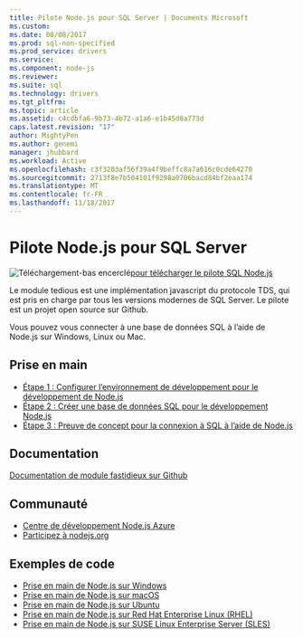 ```yaml
---
title: Pilote Node.js pour SQL Server | Documents Microsoft
ms.custom: 
ms.date: 08/08/2017
ms.prod: sql-non-specified
ms.prod_service: drivers
ms.service: 
ms.component: node-js
ms.reviewer: 
ms.suite: sql
ms.technology: drivers
ms.tgt_pltfrm: 
ms.topic: article
ms.assetid: c4cdbfa6-9b73-4b72-a1a6-e1b45d8a773d
caps.latest.revision: "17"
author: MightyPen
ms.author: genemi
manager: jhubbard
ms.workload: Active
ms.openlocfilehash: c3f3203af56f39a4f9beffc8a7a616c0cde64270
ms.sourcegitcommit: 2713f8e7b504101f9298a0706bacd84bf2eaa174
ms.translationtype: MT
ms.contentlocale: fr-FR
ms.lasthandoff: 11/18/2017
---
```

# <a name="nodejs-driver-for-sql-server"></a>Pilote Node.js pour SQL Server

![Téléchargement-bas encerclé](../../ssdt/media/download.png)[pour télécharger le pilote SQL Node.js](../sql-connection-libraries.md#anchor-20-drivers-relational-access)

Le module tedious est une implémentation javascript du protocole TDS, qui est pris en charge par tous les versions modernes de SQL Server. Le pilote est un projet open source sur Github.  
  
Vous pouvez vous connecter à une base de données SQL à l’aide de Node.js sur Windows, Linux ou Mac.  
  
## <a name="getting-started"></a>Prise en main  
* [Étape 1 : Configurer l’environnement de développement pour le développement de Node.js](step-1-configure-development-environment-for-node-js-development.md)  
* [Étape 2 : Créer une base de données SQL pour le développement Node.js](step-2-create-a-sql-database-for-node-js-development.md)  
* [Étape 3 : Preuve de concept pour la connexion à SQL à l’aide de Node.js](step-3-proof-of-concept-connecting-to-sql-using-node-js.md)  
  
## <a name="documentation"></a>Documentation  
  
[Documentation de module fastidieux sur Github](http://tediousjs.github.io/tedious/)  
  
## <a name="community"></a>Communauté  
* [Centre de développement Node.js Azure](https://azure.microsoft.com/develop/nodejs/)  
* [Participez à nodejs.org](https://nodejs.org/en/get-involved/)

## <a name="code-examples"></a>Exemples de code
* [Prise en main de Node.js sur Windows](https://www.microsoft.com/sql-server/developer-get-started/node/windows/)
* [Prise en main de Node.js sur macOS](https://www.microsoft.com/sql-server/developer-get-started/node/mac/)
* [Prise en main de Node.js sur Ubuntu](https://www.microsoft.com/sql-server/developer-get-started/node/ubuntu/)
* [Prise en main de Node.js sur Red Hat Enterprise Linux (RHEL)](https://www.microsoft.com/sql-server/developer-get-started/node/rhel/)
* [Prise en main de Node.js sur SUSE Linux Enterprise Server (SLES)](https://www.microsoft.com/sql-server/developer-get-started/node/sles/)
